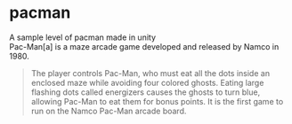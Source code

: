 # pacman
A sample level of pacman made in unity <br>
Pac-Man[a] is a maze arcade game developed and released by Namco in 1980.<br>
>The player controls Pac-Man, who must eat all the dots inside an enclosed maze while avoiding four colored ghosts. Eating large flashing dots called energizers causes the ghosts to turn blue, allowing Pac-Man to eat them for bonus points. It is the first game to run on the Namco Pac-Man arcade board. 
